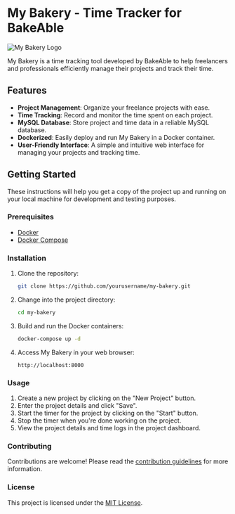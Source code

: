 # My Bakery - Time Tracker for BakeAble

![My Bakery Logo](path_to_your_logo.png)

My Bakery is a time tracking tool developed by BakeAble to help freelancers and professionals efficiently manage their projects and track their time.

## Features

- **Project Management**: Organize your freelance projects with ease.
- **Time Tracking**: Record and monitor the time spent on each project.
- **MySQL Database**: Store project and time data in a reliable MySQL database.
- **Dockerized**: Easily deploy and run My Bakery in a Docker container.
- **User-Friendly Interface**: A simple and intuitive web interface for managing your projects and tracking time.

## Getting Started

These instructions will help you get a copy of the project up and running on your local machine for development and testing purposes.

### Prerequisites

- [Docker](https://www.docker.com/get-started)
- [Docker Compose](https://docs.docker.com/compose/install/)

### Installation

1. Clone the repository:

    ```bash
    git clone https://github.com/yourusername/my-bakery.git
    ```

2. Change into the project directory:

    ```bash
    cd my-bakery
    ```

3. Build and run the Docker containers:

    ```bash
    docker-compose up -d
    ```

4. Access My Bakery in your web browser:

    ```
    http://localhost:8000
    ```

### Usage

1. Create a new project by clicking on the "New Project" button.
2. Enter the project details and click "Save".
3. Start the timer for the project by clicking on the "Start" button.
4. Stop the timer when you're done working on the project.
5. View the project details and time logs in the project dashboard.

### Contributing

Contributions are welcome! Please read the [contribution guidelines](CONTRIBUTING.md) for more information.

### License

This project is licensed under the [MIT License](LICENSE).


